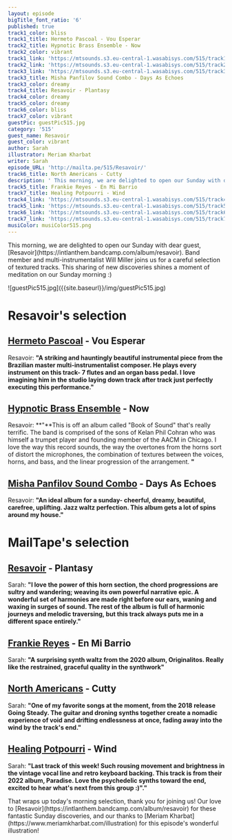 ```yaml
---
layout: episode
bigTitle_font_ratio: '6'
published: true
track1_color: bliss
track1_title: Hermeto Pascoal - Vou Esperar
track2_title: Hypnotic Brass Ensemble - Now
track2_color: vibrant
track1_link: 'https://mtsounds.s3.eu-central-1.wasabisys.com/515/track1.mp3'
track2_link: 'https://mtsounds.s3.eu-central-1.wasabisys.com/515/track2.mp3'
track3_link: 'https://mtsounds.s3.eu-central-1.wasabisys.com/515/track3.mp3'
track3_title: Misha Panfilov Sound Combo - Days As Echoes
track3_color: dreamy
track4_title: Resavoir - Plantasy
track4_color: dreamy
track5_color: dreamy
track6_color: bliss
track7_color: vibrant
guestPic: guestPic515.jpg
category: '515'
guest_name: Resavoir
guest_color: vibrant
author: Sarah
illustrator: Meriam Kharbat
writer: Sarah
episode_URL: 'http://mailta.pe/515/Resavoir/'
track6_title: North Americans - Cutty
description: ' This morning, we are delighted to open our Sunday with dear guest, Resavoir. Band member and multi-instrumentalist Will Miller joins us for a careful selection of textured tracks. This sharing of new discoveries shines a moment of meditation on our Sunday morning :)'
track5_title: Frankie Reyes - En Mi Barrio
track7_title: Healing Potpourri - Wind
track4_link: 'https://mtsounds.s3.eu-central-1.wasabisys.com/515/track4.mp3'
track5_link: 'https://mtsounds.s3.eu-central-1.wasabisys.com/515/track5.mp3'
track6_link: 'https://mtsounds.s3.eu-central-1.wasabisys.com/515/track6.mp3'
track7_link: 'https://mtsounds.s3.eu-central-1.wasabisys.com/515/track7.mp3'
musiColor: musiColor515.png
---
```

<p id="introduction">This morning, we are delighted to open our Sunday with dear guest, [Resavoir](https://intlanthem.bandcamp.com/album/resavoir). Band member and multi-instrumentalist Will Miller joins us for a careful selection of textured tracks. This sharing of new discoveries shines a moment of meditation on our Sunday morning :)
</p>
![guestPic515.jpg]({{site.baseurl}}/img/guestPic515.jpg)

# Resavoir's selection

## [Hermeto Pascoal](https://hermetopascoal.bandcamp.com/) - Vou Esperar
Resavoir: **"**A striking and hauntingly beautiful instrumental piece from the Brazilian master multi-instrumentalist composer. He plays every instrument on this track- 7 flutes and an organ bass pedal. I love imagining him in the studio laying down track after track just perfectly executing this performance.**"**

## [Hypnotic Brass Ensemble](https://www.hypnoticbrassensemble.com/) - Now
Resavoir: **"**This is off an album called "Book of Sound" that's really terrific. The band is comprised of the sons of Kelan Phil Cohran who was himself a trumpet player and founding member of the AACM in Chicago. I love the way this record sounds, the way the overtones from the horns sort of distort the microphones, the combination of textures between the voices, horns, and bass, and the linear progression of the arrangement.
**"**

## [Misha Panfilov Sound Combo](https://mpsc.bandcamp.com/album/days-as-echoes) - Days As Echoes
Resavoir: **"**An ideal album for a sunday- cheerful, dreamy, beautiful, carefree, uplifting. Jazz waltz perfection. This album gets a lot of spins around my house.**"**

# MailTape's selection

## [Resavoir](https://intlanthem.bandcamp.com/album/resavoir) - Plantasy
Sarah: **"**I love the power of this horn section, the chord progressions are sultry and wandering; weaving its own powerful narrative epic. A wonderful set of harmonies are made right before our ears, waning and waxing in surges of sound. The rest of the album is full of harmonic journeys and melodic traversing, but this track always puts me in a different space entirely.**"**

## [Frankie Reyes](https://stonesthrow.bandcamp.com/album/boleros-valses-y-mas-2) - En Mi Barrio
Sarah: **"**A surprising synth waltz from the 2020 album, Originalitos. Really like the restrained, graceful quality in the synthwork**"**

## [North Americans](https://northamericanszone.bandcamp.com/) - Cutty
Sarah: **"**One of my favorite songs at the moment, from the 2018 release Going Steady. The guitar and droning synths together create a nomadic experience of void and drifting endlessness at once, fading away into the wind by the track's end.**"**

## [Healing Potpourri](https://healingpotpourri.bandcamp.com/) - Wind
Sarah: **"**Last track of this week! Such rousing movement and brightness in the vintage vocal line and retro keyboard backing. This track is from their 2022 album, Paradise. Love the psychedelic synths toward the end, excited to hear what's next from this group :)".**"**

<p id="outroduction">That wraps up today's morning selection, thank you for joining us! Our love to [Resavoir](https://intlanthem.bandcamp.com/album/resavoir) for these fantastic Sunday discoveries, and our thanks to [Meriam Kharbat](https://www.meriamkharbat.com/illustration) for this episode's wonderful illustration!</p>

